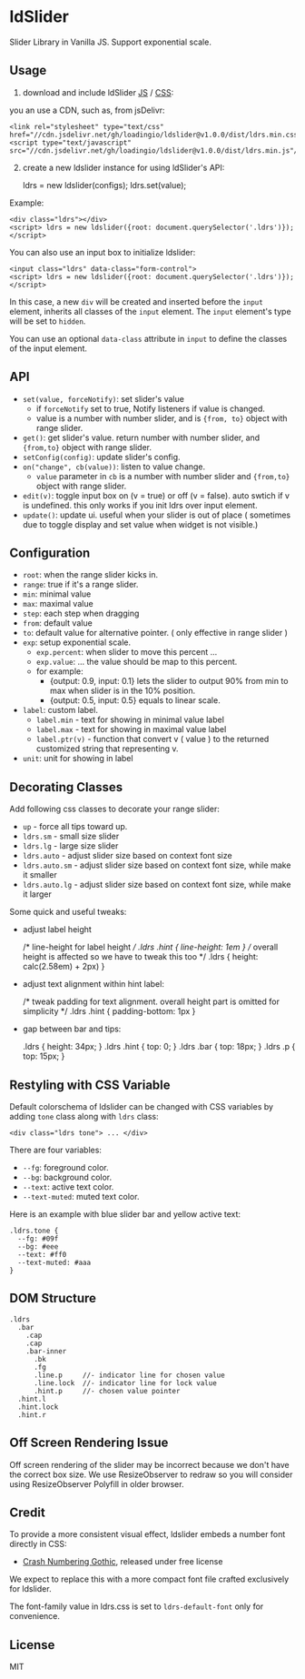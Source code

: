 # ldSlider

Slider Library in Vanilla JS. Support exponential scale.


## Usage


1. download and include ldSlider [JS](https://github.com/loadingio/ldslider/releases/latest/download/ldrs.min.js) / [CSS](https://github.com/loadingio/ldslider/releases/latest/download/ldrs.min.css):

    <link rel="stylesheet" type="text/css" href="ldrs.css"/>
    <script type="text/javascript" src="ldrs.js"></script>

you an use a CDN, such as, from jsDelivr:

    <link rel="stylesheet" type="text/css" href="//cdn.jsdelivr.net/gh/loadingio/ldslider@v1.0.0/dist/ldrs.min.css"/>
    <script type="text/javascript" src="//cdn.jsdelivr.net/gh/loadingio/ldslider@v1.0.0/dist/ldrs.min.js"/>


2. create a new ldslider instance for using ldSlider's API:

    ldrs = new ldslider(configs);
    ldrs.set(value);

Example:

    <div class="ldrs"></div>
    <script> ldrs = new ldslider({root: document.querySelector('.ldrs')}); </script>

You can also use an input box to initialize ldslider:

    <input class="ldrs" data-class="form-control">
    <script> ldrs = new ldslider({root: document.querySelector('.ldrs')}); </script>

In this case, a new `div` will be created and inserted before the `input` element, inherits all classes of the `input` element. The `input` element's type will be set to `hidden`.

You can use an optional `data-class` attribute in `input` to define the classes of the input element.


## API

 - `set(value, forceNotify)`: set slider's value
    - if `forceNotify` set to true, Notify listeners if value is changed.
    - value is a number with number slider, and is `{from, to}` object with range slider.
 - `get()`: get slider's value. return number with number slider, and `{from,to}` object with range slider.
 - `setConfig(config)`: update slider's config. 
 - `on("change", cb(value))`: listen to value change.
   - `value` parameter in `cb` is a number with number slider and `{from,to}` object with range slider.
 - `edit(v)`: toggle input box on (v = true) or off (v = false). auto swtich if v is undefined.
   this only works if you init ldrs over input element.
 - `update()`: update ui. useful when your slider is out of place ( sometimes due to toggle display and set value when widget is not visible.)


## Configuration

 * `root`: when the range slider kicks in.
 * `range`: true if it's a range slider.
 * `min`: minimal value
 * `max`: maximal value
 * `step`: each step when dragging
 * `from`: default value
 * `to`: default value for alternative pointer. ( only effective in range slider )
 * `exp`: setup exponential scale.
   - `exp.percent`: when slider to move this percent ...
   - `exp.value`: ... the value should be map to this percent. 
   - for example:
     - {output: 0.9, input: 0.1} lets the slider to output 90% from min to max when slider is in the 10% position.
     - {output: 0.5, input: 0.5} equals to linear scale.
 * `label`: custom label.
   - `label.min` - text for showing in minimal value label
   - `label.max` - text for showing in maximal value label
   - `label.ptr(v)` - function that convert v ( value ) to the returned customized string that representing v.
 * `unit`: unit for showing in label


## Decorating Classes

Add following css classes to decorate your range slider:

 * `up` - force all tips toward up.
 * `ldrs.sm` - small size slider
 * `ldrs.lg` - large size slider
 * `ldrs.auto` - adjust slider size based on context font size
 * `ldrs.auto.sm` - adjust slider size based on context font size, while make it smaller
 * `ldrs.auto.lg` - adjust slider size based on context font size, while make it larger


Some quick and useful tweaks:

 * adjust label height 

     /* line-height for label height */
     .ldrs .hint { line-height: 1em }
     /* overall height is affected so we have to tweak this too */
     .ldrs { height: calc(2.58em) + 2px) }

 * adjust text alignment within hint label:

     /* tweak padding for text alignment. overall height part is omitted for simplicity */
     .ldrs .hint { padding-bottom: 1px }

 * gap between bar and tips:

     .ldrs { height: 34px; }
     .ldrs .hint { top: 0; }
     .ldrs .bar { top: 18px; }
     .ldrs .p { top: 15px; }


## Restyling with CSS Variable

Default colorschema of ldslider can be changed with CSS variables by adding `tone` class along with `ldrs` class:

    <div class="ldrs tone"> ... </div>

There are four variables:

 - `--fg`: foreground color.
 - `--bg`: background color.
 - `--text`: active text color.
 - `--text-muted`: muted text color.

Here is an example with blue slider bar and yellow active text:


    .ldrs.tone {
      --fg: #09f
      --bg: #eee
      --text: #ff0
      --text-muted: #aaa
    }


## DOM Structure

    .ldrs
      .bar
        .cap
        .cap
        .bar-inner
          .bk
          .fg
          .line.p     //- indicator line for chosen value
          .line.lock  //- indicator line for lock value
          .hint.p     //- chosen value pointer
      .hint.l
      .hint.lock
      .hint.r


## Off Screen Rendering Issue

Off screen rendering of the slider may be incorrect because we don't have the correct box size. We use ResizeObserver to redraw so you will consider using ResizeObserver Polyfill in older browser.


## Credit

To provide a more consistent visual effect, ldslider embeds a number font directly in CSS: 

 - [Crash Numbering Gothic](https://www.psyops.com/crash-numbering/), released under free license

We expect to replace this with a more compact font file crafted exclusively for ldslider.

The font-family value in ldrs.css is set to `ldrs-default-font` only for convenience.


## License

MIT
